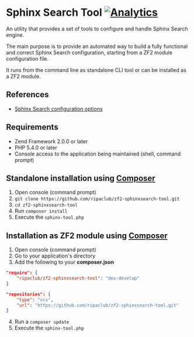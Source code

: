 Sphinx Search Tool [![Analytics](https://ga-beacon.appspot.com/UA-49655829-1/ripaclub/zf2-sphinxsearch-tool)](https://github.com/igrigorik/ga-beacon)
=======================

An utility that provides a set of tools to configure and handle Sphinx Search engine.

The main purpose is to provide an automated way to build a fully functional and correct Sphinx Search configuration, starting from a ZF2 module configuration file.

It runs from the command line as standalone CLI tool or can be installed as a ZF2 module.

## References

- [Sphinx Search configuration options](http://sphinxsearch.com/docs/current.html#conf-reference)

## Requirements
 * Zend Framework 2.0.0 or later
 * PHP 5.4.0 or later
 * Console access to the application being maintained (shell, command prompt)

## Standalone installation using [Composer](http://getcomposer.org)
 1. Open console (command prompt)
 2. `git clone https://github.com/ripaclub/zf2-sphinxsearch-tool.git`
 3. `cd zf2-sphinxsearch-tool`
 4. Run `composer install`
 5. Execute the `sphinx-tool.php`

## Installation as ZF2 module using [Composer](http://getcomposer.org)
 1. Open console (command prompt)
 2. Go to your application's directory
 3. Add the following to your **composer.json**

```json
"require": {
    "ripaclub/zf2-sphinxsearch-tool": "dev-develop"
}
```

```json
"repositories": {
    "type": "vcs",
    "url": "https://github.com/ripaclub/zf2-sphinxsearch-tool.git"
}
```
4. Run a `composer update`
5. Execute the `sphinx-tool.php`

